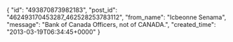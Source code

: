  {
   "id": "493870873982183",
   "post_id": "462493170453287_462528253783112",
   "from_name": "Icbeonne Senama",
   "message": "Bank of Canada Officers, not of CANADA.",
   "created_time": "2013-03-19T06:34:45+0000"
 }
